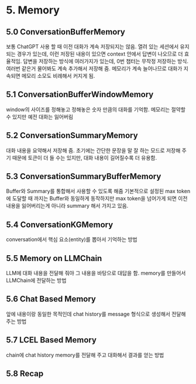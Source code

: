 # 5. Memory
## 5.0 ConversationBufferMemory
보통 ChatGPT 사용 할 때 이전 대화가 계속 저장되지는 않음. 열려 있는 세션에서 유지되는 경우가 있는데, 이런 저장된 내용이 있으면 context 안에서 답변이 나오므로 더 효율적임.
답변을 저장하는 방식에 여러가지가 있는데, 0번 챕터는 무작정 저장하는 방식.
여러번 같은거 물어봐도 계속 추가해서 저장해 줌. 메모리가 계속 늘어나므로 대화가 지속되면 메모리 소모도 비례해서 커지게 됨.
## 5.1 ConversationBufferWindowMemory
window의 사이즈를 정해놓고 정해놓은 숫자 만큼의 대화를 기억함.
메모리는 절약할 수 있지만 예전 대화는 잃어버림
## 5.2 ConversationSummaryMemory
대화 내용을 요약해서 저장해 줌.
초기에는 간단한 문장을 말 잘 하는 모드로 저장해 주기 때문에 토큰이 더 들 수는 있지만, 대화 내용이 길어질수록 더 유용함.
## 5.3 ConversationSummaryBufferMemory
Buffer와 Summary를 통합해서 사용할 수 있도록 해줌
기본적으로 설정된 max token에 도달할 때 까지는 Buffer와 동일하게 동작하지만
max token을 넘어가게 되면 이전 내용을 잃어버리는게 아니라 summary 해서 가지고 있음. 
## 5.4 ConversationKGMemory
conversation에서 핵심 요소(entity)를 뽑아서 기억하는 방법
## 5.5 Memory on LLMChain
LLM에 대화 내용을 전달해 줘야 그 내용을 바탕으로 대답을 함.
memory를 만들어서 LLMChain에 전달하는 방법
## 5.6 Chat Based Memory
앞에 내용이랑 동일한 목적인데 chat history를 message 형식으로 생성해서 전달해 주는 방법
## 5.7 LCEL Based Memory
chain에 chat history memory를 전달해 주고 대화해서 결과를 얻는 방법
## 5.8 Recap